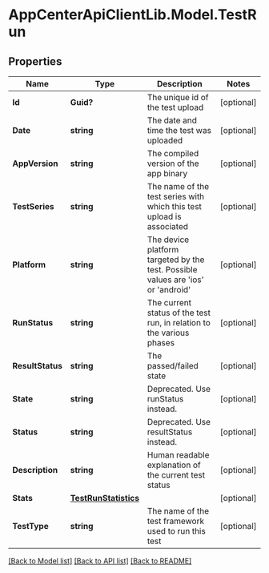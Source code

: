 # AppCenterApiClientLib.Model.TestRun
## Properties

Name | Type | Description | Notes
------------ | ------------- | ------------- | -------------
**Id** | **Guid?** | The unique id of the test upload | [optional] 
**Date** | **string** | The date and time the test was uploaded | [optional] 
**AppVersion** | **string** | The compiled version of the app binary | [optional] 
**TestSeries** | **string** | The name of the test series with which this test upload is associated | [optional] 
**Platform** | **string** | The device platform targeted by the test. Possible values are &#x27;ios&#x27; or &#x27;android&#x27; | [optional] 
**RunStatus** | **string** | The current status of the test run, in relation to the various phases | [optional] 
**ResultStatus** | **string** | The passed/failed state | [optional] 
**State** | **string** | Deprecated. Use runStatus instead. | [optional] 
**Status** | **string** | Deprecated. Use resultStatus instead. | [optional] 
**Description** | **string** | Human readable explanation of the current test status | [optional] 
**Stats** | [**TestRunStatistics**](TestRunStatistics.md) |  | [optional] 
**TestType** | **string** | The name of the test framework used to run this test | [optional] 

[[Back to Model list]](../README.md#documentation-for-models) [[Back to API list]](../README.md#documentation-for-api-endpoints) [[Back to README]](../README.md)

